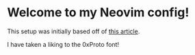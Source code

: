 # Welcome to my Neovim config!

This setup was initially based off of [this article](https://dev.to/slydragonn/ultimate-neovim-setup-guide-lazynvim-plugin-manager-23b7).

I have taken a liking to the 0xProto font! 
